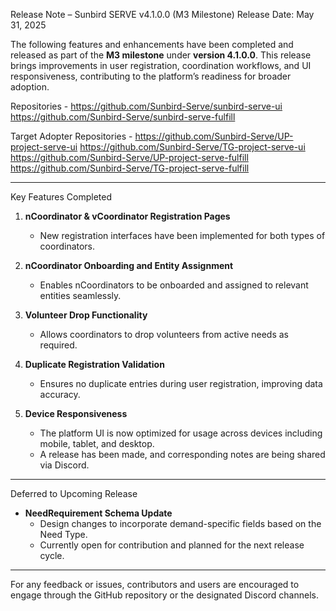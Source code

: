 Release Note – Sunbird SERVE v4.1.0.0 (M3 Milestone)
Release Date: May 31, 2025

The following features and enhancements have been completed and released as part of the **M3 milestone** under **version 4.1.0.0**. This release brings improvements in user registration, coordination workflows, and UI responsiveness, contributing to the platform’s readiness for broader adoption.

Repositories - https://github.com/Sunbird-Serve/sunbird-serve-ui
               https://github.com/Sunbird-Serve/sunbird-serve-fulfill

Target Adopter Repositories - https://github.com/Sunbird-Serve/UP-project-serve-ui
                              https://github.com/Sunbird-Serve/TG-project-serve-ui
                              https://github.com/Sunbird-Serve/UP-project-serve-fulfill
                              https://github.com/Sunbird-Serve/TG-project-serve-fulfill

---

Key Features Completed

1. **nCoordinator & vCoordinator Registration Pages**  
   - New registration interfaces have been implemented for both types of coordinators.

2. **nCoordinator Onboarding and Entity Assignment**  
   - Enables nCoordinators to be onboarded and assigned to relevant entities seamlessly.

3. **Volunteer Drop Functionality**  
   - Allows coordinators to drop volunteers from active needs as required.

4. **Duplicate Registration Validation**  
   - Ensures no duplicate entries during user registration, improving data accuracy.

5. **Device Responsiveness**  
   - The platform UI is now optimized for usage across devices including mobile, tablet, and desktop.  
   - A release has been made, and corresponding notes are being shared via Discord.

---

Deferred to Upcoming Release

- **NeedRequirement Schema Update**  
   - Design changes to incorporate demand-specific fields based on the Need Type.  
   - Currently open for contribution and planned for the next release cycle.

---

For any feedback or issues, contributors and users are encouraged to engage through the GitHub repository or the designated Discord channels.
